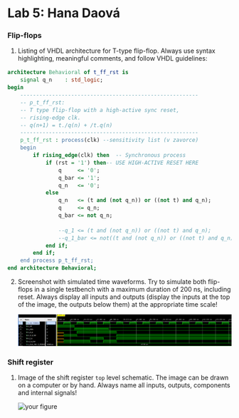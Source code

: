 # Lab 5: Hana Daová

### Flip-flops

1. Listing of VHDL architecture for T-type flip-flop. Always use syntax highlighting, meaningful comments, and follow VHDL guidelines:

```vhdl
architecture Behavioral of t_ff_rst is
    signal q_n    : std_logic;
begin
    --------------------------------------------------------
    -- p_t_ff_rst:
    -- T type flip-flop with a high-active sync reset,
    -- rising-edge clk.
    -- q(n+1) = t./q(n) + /t.q(n)
    --------------------------------------------------------
    p_t_ff_rst : process(clk) --sensitivity list (v zavorce)
    begin
        if rising_edge(clk) then  -- Synchronous process
            if (rst = '1') then-- USE HIGH-ACTIVE RESET HERE
                q     <= '0';
                q_bar <= '1';
                q_n   <= '0';
            else
                q_n   <= (t and (not q_n)) or ((not t) and q_n);
                q     <= q_n;
                q_bar <= not q_n;
                
                --q_1 <= (t and (not q_n)) or ((not t) and q_n);
                --q_1_bar <= not((t and (not q_n)) or ((not t) and q_n));
            end if; 
        end if;
    end process p_t_ff_rst;
end architecture Behavioral;
```

2. Screenshot with simulated time waveforms. Try to simulate both flip-flops in a single testbench with a maximum duration of 200 ns, including reset. Always display all inputs and outputs (display the inputs at the top of the image, the outputs below them) at the appropriate time scale!

   ![your figure](https://github.com/hakidaova/digital-electronics-1/blob/main/labs/05-ffs/images/ffs.png)

### Shift register

1. Image of the shift register `top` level schematic. The image can be drawn on a computer or by hand. Always name all inputs, outputs, components and internal signals!

   ![your figure]()
